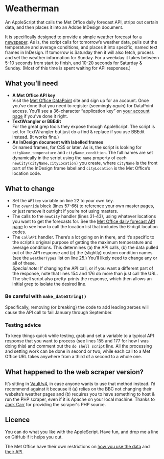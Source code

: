 # Weatherman

An AppleScript that calls the Met Office daily forecast API, strips out certain data, and then places it into an Adobe InDesign document.

It is specifically designed to provide a simple weather forecast for [a newspaper][mstar]. As is, the script calls for tomorrow’s weather data, pulls out the temperature and average conditions, and places it into specific, named text frames in InDesign. If tomorrow is Saturday then it will also fetch, process and set the weather information for Sunday. For a weekday it takes between 5-10 seconds from start to finish, and 10-20 seconds for Saturday & Sunday. (Most of this time is spent waiting for API responses.)

[mstar]: http://www.morningstaronline.co.uk

## What you’ll need

*	**A Met Office API key**  
	Visit the [Met Office DataPoint][met] site and sign up for an account. Once you’ve done that you need to register (seemingly *again*) for DataPoint access. You’ll see a 36-character “application key” on [your account page][metacc] if you’ve done it right.
*	**TextWrangler or BBEdit**  
	For the great grep tools they expose through AppleScript. The script is set for TextWrangler but just do a find & replace if you use BBEdit instead. (It works fine.)
*	**An InDesign document with labelled frames**  
	Or named frames, for CS5 or later. As is, the script is looking for `cityName_temperature` and `cityName_condition`. The full names are set dynamically in the script using the `name` property of each `newCity(cityName,cityLocation)` you create, where `cityName` is the front part of the InDesign frame label and `cityLocation` is the Met Office’s location code.

[met]: http://www.metoffice.gov.uk/datapoint
[metacc]: https://logon.metoffice.gov.uk/Login

## What to change

*	Set the `APIkey` variable on line 22 to your own key.
*	The `override` block (lines 57-66) to reference your own
	master pages, or just remove it outright if you’re not using masters.
*	The calls to the `newCity` handler (lines 31-43), using
	whatever locations you want to get the forecasts for. See the [Met Office daily forecast API page][daily] to see how to call the location list that includes the 6-digit location codes.
*	The `callAPI` handler. There’s a lot going on in there,
	and it’s specific to the script’s original purpose of getting the maximum temperature and average conditions. This determines (a) the API calls, (b) the data pulled out of the API response and (c) the (slightly) custom condition names (see the `weatherTypes` list on line 25.) You’ll likely need to change any or all of these.  
	*Special note:* If changing the API call, or if you want a different part of the response, note that lines 154 and 176 do more than just call the URL. The shell script also pretty-prints the response, which then allows an initial grep to isolate the desired line.
	
[daily]: http://www.metoffice.gov.uk/datapoint/product/uk-daily-site-specific-forecast

### Be careful with `make_dateString()`

Specifically, removing (or breaking) the code to add leading zeroes will cause the API call to fail January through September.

### Testing advice

To keep things quick while testing, grab and set a variable to a typical API response that you want to process (see lines 155 and 177 for how I was doing this) and comment out the `do shell script` line. All the processing and setting work can be done in second or two, while each call to a Met Office URL takes anywhere from a third of a second to a whole one.

## What happened to the web scraper version?

It’s sitting in [Vault/v4][v4], in case anyone wants to use that method instead. I’d recommend against it because it (a) relies on the BBC not changing their website’s weather pages and (b) requires you to have something to host & run the PHP scraper, even if it is Apache on your local machine. Thanks to [Jack Carr][] for providing the scraper's PHP source.

[v4]: https://github.com/robjwells/weatherman/tree/master/Vault/v4%20(scraper)
[Jack Carr]: http://twitter.com/funprofessional

## Licence
You can do what you like with the AppleScript. Have fun, and drop me a line on GitHub if it helps you out.

The Met Office have their own restrictions on [how you use the data][metdata] and [their API][metterms].

[metdata]: http://www.metoffice.gov.uk/datapoint/support/terms-conditions
[metterms]: http://www.metoffice.gov.uk/about-us/legal/fair-usage